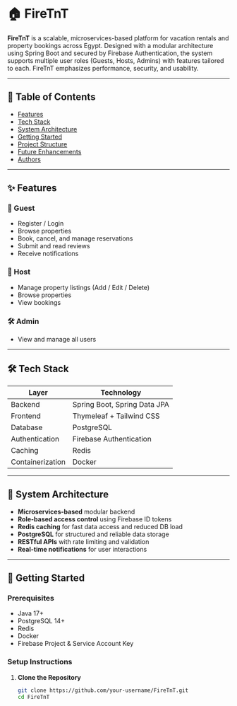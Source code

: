 # 🏠 FireTnT

**FireTnT** is a scalable, microservices-based platform for vacation rentals and property bookings across Egypt. Designed with a modular architecture using Spring Boot and secured by Firebase Authentication, the system supports multiple user roles (Guests, Hosts, Admins) with features tailored to each. FireTnT emphasizes performance, security, and usability.

---

## 📌 Table of Contents
- [Features](#features)
- [Tech Stack](#tech-stack)
- [System Architecture](#system-architecture)
- [Getting Started](#getting-started)
- [Project Structure](#project-structure)
- [Future Enhancements](#future-enhancements)
- [Authors](#authors)

---

## ✨ Features

### 🔑 Guest
- Register / Login
- Browse properties
- Book, cancel, and manage reservations
- Submit and read reviews
- Receive notifications

### 🏡 Host
- Manage property listings (Add / Edit / Delete)
- Browse properties
- View bookings

### 🛠️ Admin
- View and manage all users

---

## 🛠️ Tech Stack

| Layer         | Technology                       |
|--------------|----------------------------------|
| Backend       | Spring Boot, Spring Data JPA     |
| Frontend      | Thymeleaf + Tailwind CSS         |
| Database      | PostgreSQL                       |
| Authentication| Firebase Authentication          |
| Caching       | Redis                             |
| Containerization | Docker                        |

---

## 🧱 System Architecture

- **Microservices-based** modular backend
- **Role-based access control** using Firebase ID tokens
- **Redis caching** for fast data access and reduced DB load
- **PostgreSQL** for structured and reliable data storage
- **RESTful APIs** with rate limiting and validation
- **Real-time notifications** for user interactions

---

## 🚀 Getting Started

### Prerequisites
- Java 17+
- PostgreSQL 14+
- Redis
- Docker
- Firebase Project & Service Account Key

### Setup Instructions

1. **Clone the Repository**
   ```bash
   git clone https://github.com/your-username/FireTnT.git
   cd FireTnT
